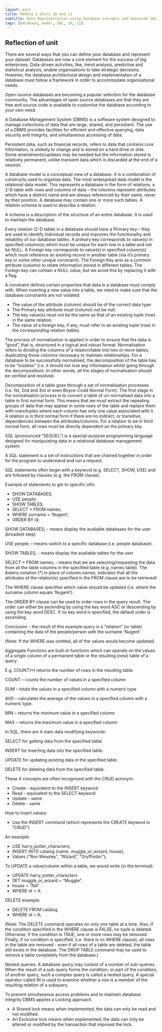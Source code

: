 ```yaml
---
layout: post
title: Module 1 Units 10 and 11
subtitle: Data Representation using Database Concepts and Advanced SQL
tags: [database, model, SQL, 10, 11]
---
```


## Reflection of unit

There are several ways that you can define your database and represent your dataset.
Databases are now a core element for the success of big enterprises. Data-driven activities, like, trend analysis, predictive and statistical analysis, enable organisations to take strategic decisions. 
However, the database architectural design and implementation of a database must follow a framework in order to accommodate organisational needs.
	

Open-source databases are becoming a popular selection for the database community. The advantages of open source databases are that they are free and source code is available to customise the database according to your own need.

A Database Management System (DBMS) is a software system designed to manage collections of data that are large, shared, and persistent. The use of a DBMS provides facilities for efficient and effective querying, data security and integrity, and simultaneous accessing of data.

Persistent data, such as financial records, refers to data that contains core information, is unlikely to change and is stored on a hard drive or disk. Some amendments/updates may be needed but the information stored is relatively permanent, unlike transient data which is discarded at the end of a session.

A database model is a conceptual view of a database. It is a combination of constructs used to organise data.
The most widespread data model is the relational data model. This represents a database in the form of relations; a 2-D table with rows and columns of data – the columns represent attributes which have a distinct name and are always referenced by their name, never by their position. A database may contain one or more such tables. A relation schema is used to describe a relation.

A schema is a description of the structure of an entire database. It is used to maintain the database.

Every relation (2-D table) in a database should have a Primary key – they are used to identify individual records and improves the functionality and reliability of our database tables. A primary key corresponds to value(s) in specified column(s) which must be unique for each row in a table and not be NULL. 
A Foreign key corresponds to value(s) in specified column(s) which must reference an existing record in another table (via it’s primary key or some other unique constraint). The Foreign Key acts as a common attribute (column) to relate information stored in different tables. The Foreign key can contain a NULL value, but we avoid this by replacing it with a flag. 

A constraint defines certain properties that data in a database must comply with. 
When inserting a new value into a table, we need to make sure that the database constraints are not violated:
-	The value of the attribute (column) should be of the correct data type.
-	The Primary key attribute must (column) not be null.
-	The key value(s) must not be the same as that of an existing tuple (row) in the same relation.
-	The value of a foreign key, if any, must refer to an existing tuple (row) in the corresponding relation (table).

The process of normalisation is applied in order to ensure that the data is “good”, that is, structured in a logical and robust format.
Normalisation refers to dividing the columns of a relation/table into two or more tables, duplicating those columns necessary to maintain relationships.
For a database to be successfully normalised, the decomposition of the table has to be “lossless” (i.e. it should not lose any information whilst going through the decomposition). In other words, all the stages of normalisation should be verified and resolved.

Decomposition of a table goes through a set of normalisation processes (i.e. 1st, 2nd and 3rd or even Boyce-Codd Normal Form). The first stage in the normalisation process is to convert a table of un-normalised data into a table in first normal form. This means that we must extract the repeating groups of data that may appear in some rows of the table and replace them with rows/tuples where each column has only one value associated with it.
A relation is in third normal form if there are no indirect, or transitive, dependencies between the attributes/columns. For a relation to be in third normal form, all rows must be directly dependent on the primary key.



SQL (pronounced “SEQUEL”) is a special-purpose programming language designed for manipulating data in a relational database management system.


A SQL statement is a set of instructions that are chained together in order for the program to understand and run a request.

SQL statements often begin with a keyword (e.g. SELECT, SHOW, USE) and are followed by clauses (e.g. the FROM clause).

Example of statements to get to specific info:
- SHOW DATABASES;
- USE people;
- SHOW TABLES;
- SELECT * FROM names;
- WHERE surname = ‘Nugent’,
- ORDER BY id;

SHOW DATABASES; - means display the available databases for the user (broadest step)

USE people; – means switch to a specific database (i.e. people database).

SHOW TABLES; - means display the available tables for the user

SELECT * FROM names; - means that we are selecting/requesting the data from all the table columns in the specified table (e.g. names table). 
The Asterix notation (*) in place of column names, indicates that all the attributes of the relation(s) specified in the FROM clause are to be retrieved!

The WHERE clause specifies which value should be updated (i.e. where the surname column equals ‘Nugent’).

The ORDER BY clause can be used to order rows in the query result. The order can either be ascending by using the key word ASC or descending by using the key word DESC. If no key word is specified, the default order is ascending.

Conclusion - the result of this example query is a “relation” (or table) containing the data of the people/person with the surname ‘Nugent’.

(Note: If the WHERE was omitted, all of the values would become updated).


Aggregate Functions are built-in functions which can operate on the values of a single column of a permanent table or the resulting (new) table of a query.

E.g. COUNT(*) returns the number of rows in the resulting table.

COUNT – counts the number of values in a specified column 

SUM – totals the values in a specified column with a numeric type

AVG – calculates the average of the values in a specified column with a numeric type.

MIN – returns the minimum value in a specified column

MAX – returns the maximum value in a specified column


In SQL, there are 4 main data modifying keywords:

SELECT for getting data from the specified table.

INSERT for inserting data into the specified table.

UPDATE for updating existing data in the specified table.

DELETE for deleting data from the specified table.


These 4 concepts are often recognised with the CRUD acronym:
- Create - equivalent to the INSERT keyword
- Read - equivalent to the SELECT keyword
- Update - same
- Delete - same


How to insert values:
- Use the INSERT command (which represents the CREATE  keyword in “CRUD”)

An example:
- USE harry_potter_characters;
- INSERT INTO catalog (name, muggle_or_wizard, house),
- Values (“Ron Weasley”, “Wizard”, “Gryffindor”);


To UPDATE a value/column within a table, we would write (in the terminal):

- UPDATE harry_potter_characters
- SET muggle_or_wizard = “Muggle”, 
- house = “NA”
- WHERE id = 4;


DELETE example:
- DELETE FROM catalog
- WHERE id = 8;

(Note: The DELETE command operates on only one table at a time. Also, If the condition specified in the WHERE clause is FALSE, no tuple is deleted. Otherwise, if the condition is TRUE, one or more rows may be removed. Finally, if no condition is specified, (i.e. there is no WHERE clause), all rows in the table are removed - even if all rows of a table are deleted, the table still exists in the database. The DROP TABLE command may be used to remove a table completely from the database.)


Nested queries:
A database query may consist of a number of sub-queries. When the result of a sub-query forms the condition, or part of the condition, of another query, such a complex query is called a nested query. A special operator called IN is used to examine whether a row is a member of the resulting relation of a subquery.


To prevent simultaneous access problems and to maintain database integrity DBMS applies a Locking approach. 
-	A Shared lock means when implemented, the data can only be read and not modified. 
-	An Exclusive lock means when implemented, the data can only be altered or modified by the transaction that imposed the lock.
